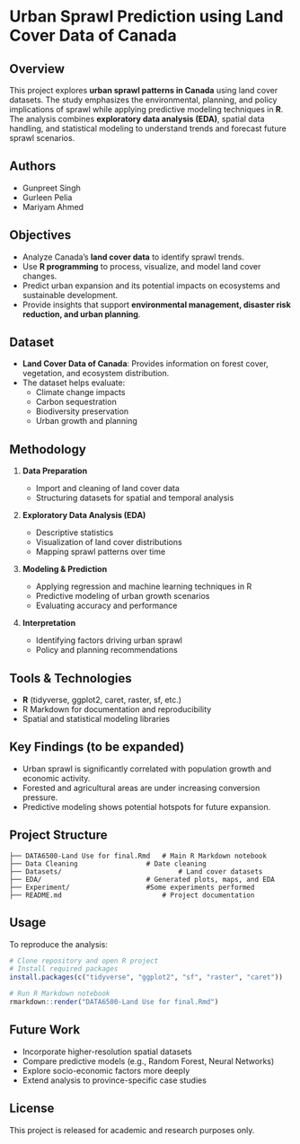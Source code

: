 # Urban Sprawl Prediction using Land Cover Data of Canada

## Overview
This project explores **urban sprawl patterns in Canada** using land cover datasets. The study emphasizes the environmental, planning, and policy implications of sprawl while applying predictive modeling techniques in **R**. The analysis combines **exploratory data analysis (EDA)**, spatial data handling, and statistical modeling to understand trends and forecast future sprawl scenarios.  

## Authors
- Gunpreet Singh  
- Gurleen Pelia  
- Mariyam Ahmed  

## Objectives
- Analyze Canada’s **land cover data** to identify sprawl trends.  
- Use **R programming** to process, visualize, and model land cover changes.  
- Predict urban expansion and its potential impacts on ecosystems and sustainable development.  
- Provide insights that support **environmental management, disaster risk reduction, and urban planning**.  

## Dataset
- **Land Cover Data of Canada**: Provides information on forest cover, vegetation, and ecosystem distribution.  
- The dataset helps evaluate:  
  - Climate change impacts  
  - Carbon sequestration  
  - Biodiversity preservation  
  - Urban growth and planning  

## Methodology
1. **Data Preparation**  
   - Import and cleaning of land cover data  
   - Structuring datasets for spatial and temporal analysis  

2. **Exploratory Data Analysis (EDA)**  
   - Descriptive statistics  
   - Visualization of land cover distributions  
   - Mapping sprawl patterns over time  

3. **Modeling & Prediction**  
   - Applying regression and machine learning techniques in R  
   - Predictive modeling of urban growth scenarios  
   - Evaluating accuracy and performance  

4. **Interpretation**  
   - Identifying factors driving urban sprawl  
   - Policy and planning recommendations  

## Tools & Technologies
- **R** (tidyverse, ggplot2, caret, raster, sf, etc.)  
- R Markdown for documentation and reproducibility  
- Spatial and statistical modeling libraries  

## Key Findings (to be expanded)
- Urban sprawl is significantly correlated with population growth and economic activity.  
- Forested and agricultural areas are under increasing conversion pressure.  
- Predictive modeling shows potential hotspots for future expansion.  

## Project Structure
```
├── DATA6500-Land Use for final.Rmd   # Main R Markdown notebook
├── Data Cleaning                 # Date cleaning 
├── Datasets/                             # Land cover datasets
├── EDA/                          # Generated plots, maps, and EDA
├── Experiment/                   #Some experiments performed
├── README.md                         # Project documentation
```

## Usage
To reproduce the analysis:  
```r
# Clone repository and open R project
# Install required packages
install.packages(c("tidyverse", "ggplot2", "sf", "raster", "caret"))

# Run R Markdown notebook
rmarkdown::render("DATA6500-Land Use for final.Rmd")
```

## Future Work
- Incorporate higher-resolution spatial datasets  
- Compare predictive models (e.g., Random Forest, Neural Networks)  
- Explore socio-economic factors more deeply  
- Extend analysis to province-specific case studies  

## License
This project is released for academic and research purposes only.  
